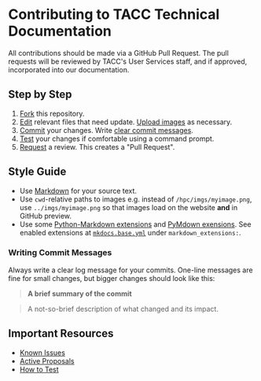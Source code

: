 # Contributing to TACC Technical Documentation

All contributions should be made via a GitHub Pull Request.  The pull requests will be reviewed by TACC's User Services staff, and if approved, incorporated into our documentation.

## Step by Step

1. [Fork](https://docs.github.com/en/pull-requests/collaborating-with-pull-requests/working-with-forks/fork-a-repo) this repository.
1. [Edit](https://docs.github.com/en/repositories/working-with-files/managing-files/editing-files) relevant files that need update.  [Upload images](https://docs.github.com/en/repositories/working-with-files/managing-files/adding-a-file-to-a-repository) as necessary.
1. [Commit](https://docs.github.com/en/pull-requests/committing-changes-to-your-project/creating-and-editing-commits/about-commits) your changes.  Write [clear commit messages](#writing-commit-messages).
1. [Test](#testing) your changes if comfortable using a command prompt.
1. [Request](https://docs.github.com/en/pull-requests/collaborating-with-pull-requests/proposing-changes-to-your-work-with-pull-requests/creating-a-pull-request) a review. This creates a "Pull Request".


## Style Guide

* Use [Markdown](https://www.markdownguide.org/extended-syntax/) for your source text.
* Use `cwd`-relative paths to images e.g. instead of `/hpc/imgs/myimage.png`, use `../imgs/myimage.png` so that images load on the website **and** in GitHub preview.
* Use some [Python-Markdown extensions](https://python-markdown.github.io/extensions/) and [PyMdown exensions](https://facelessuser.github.io/pymdown-extensions/#extensions).  See enabled extensions at [`mkdocs.base.yml`](https://github.com/TACC/TACC-Docs/blob/main/mkdocs.base.yml) under `markdown_extensions:`.

### Writing Commit Messages

Always write a clear log message for your commits. One-line messages are fine for small changes, but bigger changes should look like this:

> **A brief summary of the commit**

> A not-so-brief description of what changed and its impact.

## Important Resources

  * [Known Issues](https://github.com/TACC/TACC-Docs/issues)
  * [Active Proposals](https://github.com/TACC/TACC-Docs/pulls)
  * [How to Test](./TESTING.md)


